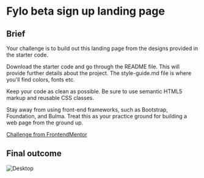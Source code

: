 # Fylo beta sign up landing page

## Brief
Your challenge is to build out this landing page from the designs provided in the starter code.

Download the starter code and go through the README file. This will provide further details about the project. The style-guide.md file is where you'll find colors, fonts etc.

Keep your code as clean as possible. Be sure to use semantic HTML5 markup and reusable CSS classes.

Stay away from using front-end frameworks, such as Bootstrap, Foundation, and Bulma. Treat this as your practice ground for building a web page from the ground up.

[Challenge from FrontendMentor](https://www.frontendmentor.io/challenges/fylo-landing-page-227273)

## Final outcome
![Desktop](https://i.ibb.co/bmZbptn/Screenshot-2019-01-18-Frontend-Mentor-Beta-sign-up-split-layout-Challenge.png)

